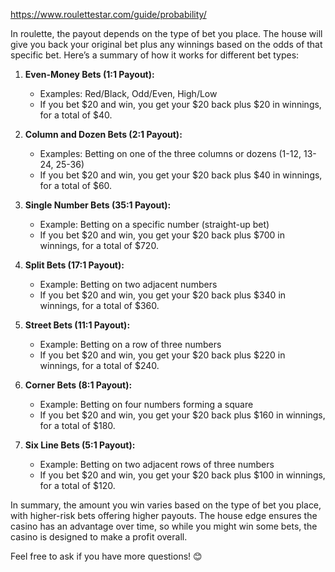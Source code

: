https://www.roulettestar.com/guide/probability/

In roulette, the payout depends on the type of bet you place. The house will give you back your original bet plus any winnings based on the odds of that specific bet. Here’s a summary of how it works for different bet types:

1. **Even-Money Bets (1:1 Payout):**

   - Examples: Red/Black, Odd/Even, High/Low
   - If you bet $20 and win, you get your $20 back plus $20 in winnings, for a total of $40.

2. **Column and Dozen Bets (2:1 Payout):**

   - Examples: Betting on one of the three columns or dozens (1-12, 13-24, 25-36)
   - If you bet $20 and win, you get your $20 back plus $40 in winnings, for a total of $60.

3. **Single Number Bets (35:1 Payout):**

   - Example: Betting on a specific number (straight-up bet)
   - If you bet $20 and win, you get your $20 back plus $700 in winnings, for a total of $720.

4. **Split Bets (17:1 Payout):**

   - Example: Betting on two adjacent numbers
   - If you bet $20 and win, you get your $20 back plus $340 in winnings, for a total of $360.

5. **Street Bets (11:1 Payout):**

   - Example: Betting on a row of three numbers
   - If you bet $20 and win, you get your $20 back plus $220 in winnings, for a total of $240.

6. **Corner Bets (8:1 Payout):**

   - Example: Betting on four numbers forming a square
   - If you bet $20 and win, you get your $20 back plus $160 in winnings, for a total of $180.

7. **Six Line Bets (5:1 Payout):**
   - Example: Betting on two adjacent rows of three numbers
   - If you bet $20 and win, you get your $20 back plus $100 in winnings, for a total of $120.

In summary, the amount you win varies based on the type of bet you place, with higher-risk bets offering higher payouts. The house edge ensures the casino has an advantage over time, so while you might win some bets, the casino is designed to make a profit overall.

Feel free to ask if you have more questions! 😊
